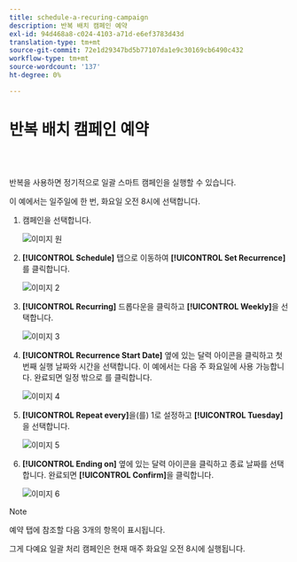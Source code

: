 ```yaml
---
title: schedule-a-recuring-campaign
description: 반복 배치 캠페인 예약
exl-id: 94d468a8-c024-4103-a71d-e6ef3783d43d
translation-type: tm+mt
source-git-commit: 72e1d29347bd5b77107da1e9c30169cb6490c432
workflow-type: tm+mt
source-wordcount: '137'
ht-degree: 0%

---
```


# 반복 배치 캠페인 예약

<br> 

반복을 사용하면 정기적으로 일괄 스마트 캠페인을 실행할 수 있습니다.

이 예에서는 일주일에 한 번, 화요일 오전 8시에 선택합니다.

1. 캠페인을 선택합니다.

   ![이미지 원](/help/sky/assets/smart-campaigns/schedule-a-recurring-batch-campaign/schedule-a-recurring-batch-campaign-1.png)

1. **[!UICONTROL Schedule]** 탭으로 이동하여 **[!UICONTROL Set Recurrence]**&#x200B;를 클릭합니다.

   ![이미지 2](/help/sky/assets/smart-campaigns/schedule-a-recurring-batch-campaign/schedule-a-recurring-batch-campaign-2.png)

1. **[!UICONTROL Recurring]** 드롭다운을 클릭하고 **[!UICONTROL Weekly]**&#x200B;을 선택합니다.

   ![이미지 3](/help/sky/assets/smart-campaigns/schedule-a-recurring-batch-campaign/schedule-a-recurring-batch-campaign-3.png)

1. **[!UICONTROL Recurrence Start Date]** 옆에 있는 달력 아이콘을 클릭하고 첫 번째 실행 날짜와 시간을 선택합니다. 이 예에서는 다음 주 화요일에 사용 가능합니다. 완료되면 일정 밖으로 를 클릭합니다.

   ![이미지 4](/help/sky/assets/smart-campaigns/schedule-a-recurring-batch-campaign/schedule-a-recurring-batch-campaign-4.png)

1. **[!UICONTROL Repeat every]**&#x200B;을(를) 1로 설정하고 **[!UICONTROL Tuesday]**&#x200B;을 선택합니다.

   ![이미지 5](/help/sky/assets/smart-campaigns/schedule-a-recurring-batch-campaign/schedule-a-recurring-batch-campaign-5.png)

1. **[!UICONTROL Ending on]** 옆에 있는 달력 아이콘을 클릭하고 종료 날짜를 선택합니다. 완료되면 **[!UICONTROL Confirm]**&#x200B;을 클릭합니다.

   ![이미지 6](/help/sky/assets/smart-campaigns/schedule-a-recurring-batch-campaign/schedule-a-recurring-batch-campaign-6.png)

>[!NOTE]
>
>예약 탭에 참조할 다음 3개의 항목이 표시됩니다.

그게 다예요 일괄 처리 캠페인은 현재 매주 화요일 오전 8시에 실행됩니다.
